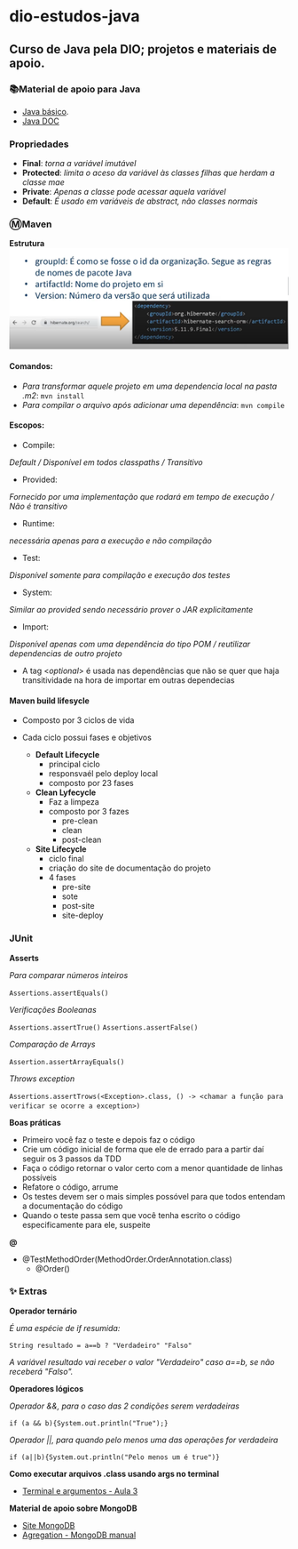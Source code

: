 # dio-estudos-java
## Curso de Java pela DIO; projetos e materiais de apoio.


### 📚Material de apoio para Java
- [Java básico](https://glysns.gitbook.io/java-basico/sintaxe/variaveis).
- [Java DOC](https://web.dio.me/course/aprendendo-a-sintaxe-java/learning/22291e9a-f214-4429-9701-3c6e050e2e19?back=/track/santander-2024-backend-com-java&tab=undefined&moduleId=undefined)


### Propriedades
- **Final**:
  _torna a variável imutável_
- **Protected**:
  _limita o aceso da variável às classes filhas que herdam a classe mae_
- **Private**:
    _Apenas a classe pode acessar aquela variável_
- **Default**:
_É usado em variáveis de abstract, não classes normais_


### Ⓜ️Maven
**Estrutura**
![Minha imagem](imagens/estrutura-maven-1.png)

#### Comandos:

- _Para transformar aquele projeto em uma dependencia local na pasta .m2_:
````mvn install````
- _Para compilar o arquivo após adicionar uma dependência_: ````mvn compile````


#### Escopos:
- Compile:

*Default / Disponível em todos classpaths / Transitivo*
- Provided: 

*Fornecido por uma implementação que rodará em tempo de execução / Não é transitivo*
- Runtime: 

*necessária apenas para a execução e não compilação*
- Test: 

*Disponível somente para compilação e execução dos testes*
- System: 

*Similar ao provided sendo necessário prover o JAR explicitamente*
- Import:

*Disponível apenas com uma dependência do tipo POM / reutilizar dependencias de outro projeto*

- A tag <_optional_> é usada nas dependências que não se quer que haja transitividade na hora de importar em outras dependecias


#### Maven build lifesycle

* Composto por 3 ciclos de vida
* Cada ciclo possui fases e objetivos

    
  * **Default Lifecycle**
    * principal ciclo
    * responsvaél pelo deploy local
    * composto por 23 fases
  * **Clean Lyfecycle**
    * Faz a limpeza
    * composto por 3 fazes
      * pre-clean
      * clean
      * post-clean
  * **Site Lifecycle**
    * ciclo final
    * criação do site de documentação do projeto
    * 4 fases
      * pre-site
      * sote
      * post-site
      * site-deploy

### JUnit
**Asserts**

_Para comparar números inteiros_

````Assertions.assertEquals()````

_Verificações Booleanas_

````Assertions.assertTrue()````
````Assertions.assertFalse()````

_Comparação de Arrays_

````Assertion.assertArrayEquals()````

_Throws exception_

````Assertions.assertTrows(<Exception>.class, () -> <chamar a função para verificar se ocorre a exception>)````



**Boas práticas**

* Primeiro você faz o teste e depois faz o código
* Crie um código inicial de forma que ele de errado para a partir daí seguir os 3 passos da TDD
* Faça o código retornar o valor certo com a menor quantidade de linhas possíveis
* Refatore o código, arrume
* Os testes devem ser o mais simples possóvel para que todos entendam a documentação do código
* Quando o teste passa sem que você tenha escrito o código especificamente para ele, suspeite


**@**

* @TestMethodOrder(MethodOrder.OrderAnnotation.class)
  * @Order()



### ✨ Extras
**Operador ternário**

_É uma espécie de if resumida:_
```
String resultado = a==b ? "Verdadeiro" "Falso"
```
_A variável resultado vai receber o valor "Verdadeiro" caso a==b, se não receberá "Falso"._

**Operadores lógicos**

_Operador &&, para o caso das 2 condições serem verdadeiras_
```
if (a && b){System.out.println("True");}
```

_Operador ||, para quando pelo menos uma das operações for verdadeira_
```
if (a||b){System.out.println("Pelo menos um é true")}
```

**Como executar arquivos .class usando args no terminal**
- [Terminal e argumentos - Aula 3](https://web.dio.me/course/aprendendo-a-sintaxe-java/learning/1e236fcb-c01a-49ee-bd79-e9a41cde9cff?back=/track/santander-2024-backend-com-java&tab=undefined&moduleId=undefined)


**Material de apoio sobre MongoDB**
- [Site MongoDB](https://www.mongodb.com/blog/post/building-with-patterns-a-summary)
- [Agregation - MongoDB manual](https://www.mongodb.com/blog/post/building-with-patterns-a-summary)

